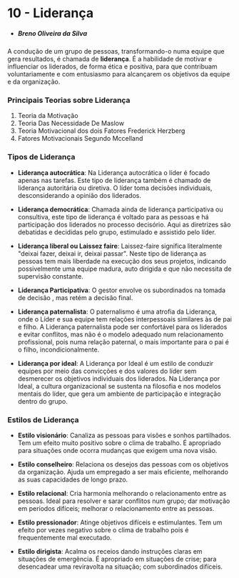 # 10 - Liderança
- ##### Breno Oliveira da Silva

A condução de um grupo de pessoas, transformando-o numa equipe que gera resultados, é chamada de **liderança**. 
É a habilidade de motivar e influenciar os liderados, de forma ética e positiva, para que contribuam 
voluntariamente e com entusiasmo para alcançarem os objetivos da equipe e da organização.

### Principais Teorias sobre Liderança

1. Teoria da Motivação
2. Teoria Das Necessidade De Maslow
3. Teoria Motivacional dos dois Fatores Frederick Herzberg
4. Fatores Motivacionais Segundo Mccelland

### Tipos de Liderança

- **Liderança autocrática**: Na Liderança autocrática o líder é focado apenas nas tarefas. Este tipo de liderança também é 
chamado de liderança autoritária ou diretiva. O líder toma decisões individuais, desconsiderando a opinião dos liderados. 

- **Liderança democrática**: Chamada ainda de liderança participativa ou consultiva, este tipo de liderança é voltado para as 
pessoas e há participação dos liderados no processo decisório. Aqui as diretrizes são debatidas e decididas pelo grupo, 
estimulado e assistido pelo líder. 

- **Liderança liberal ou Laissez faire**: Laissez-faire significa literalmente "deixai fazer, deixai ir, deixai passar". 
Neste tipo de liderança as pessoas tem mais liberdade na execução dos seus projetos, indicando possivelmente uma equipe 
madura, auto dirigida e que não necessita de supervisão constante. 

- **Liderança Participativa**: O gestor envolve os subordinados na tomada de decisão , mas retém a decisão final.

- **Liderança paternalista**: O paternalismo é uma atrofia da Liderança, onde o Líder e sua equipe tem relações interpessoais 
similares às de pai e filho. A Liderança paternalista pode ser confortável para os liderados e evitar conflitos, mas não 
é o modelo adequado num relacionamento profissional, pois numa relação paternal, o mais importante para o pai é o filho, 
incondicionalmente.

- **Liderança por ideal**: A Liderança por Ideal é um estilo de conduzir equipes por meio das convicções e dos valores do líder 
sem desmerecer os objetivos individuais dos liderados. Na Liderança por Ideal, a cultura organizacional se sustenta na 
filosofia e nos modelos mentais do líder, que gera um ambiente de participação e integração dentro do grupo.

### Estilos de Liderança

- **Estilo visionário**: Canaliza as pessoas para visões e sonhos partilhados. Tem um efeito muito positivo sobre o clima de trabalho. 
É apropriado para situações onde ocorra mudanças que exigem uma nova visão.

- **Estilo conselheiro**: Relaciona os desejos das pessoas com os objetivos da organização. Ajuda um empregado a ser mais eficiente, 
melhorando as suas capacidades de longo prazo.

- **Estilo relacional**: Cria harmonia melhorando o relacionamento entre as pessoas. Ideal para resolver e sarar conflitos num grupo; 
dar motivação em períodos difíceis; melhorar o relacionamento entre as pessoas.

- **Estilo pressionador**: Atinge objetivos difíceis e estimulantes. Tem um efeito por vezes negativo sobre o clima de trabalho pois 
é frequentemente mal executado.

- **Estilo dirigista**: Acalma os receios dando instruções claras em situações de emergência. É apropriado em situações de crise; para 
desencadear uma reviravolta na situação; com subordinados difíceis.
